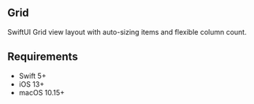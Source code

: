 ## Grid

SwiftUI Grid view layout with auto-sizing items and flexible column count.

## Requirements

- Swift 5+
- iOS 13+
- macOS 10.15+
